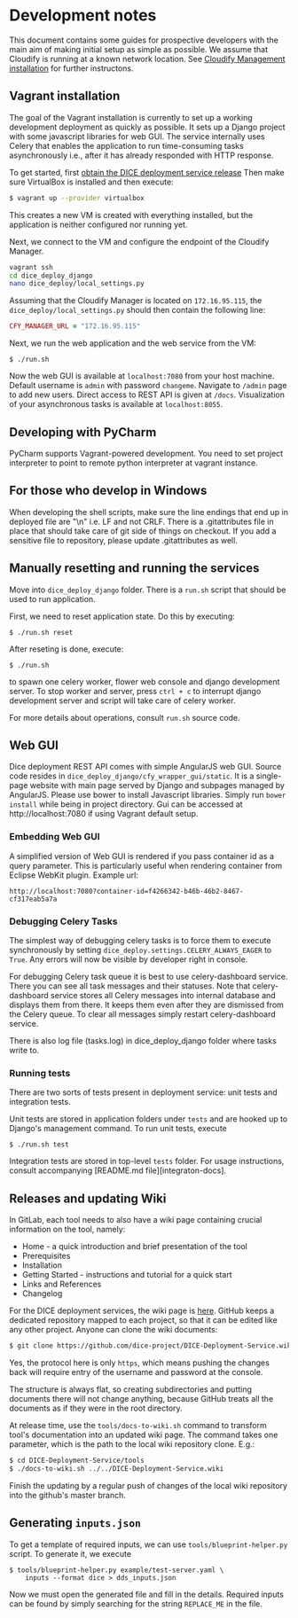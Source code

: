 # Development notes

This document contains some guides for prospective developers with the main
aim of making initial setup as simple as possible. We assume that Cloudify
is running at a known network location. See
[Cloudify Management installation](AdminGuide.md#cloudify-management-installation)
for further instructons.

## Vagrant installation

The goal of the Vagrant installation is currently to set up a working
development deployment as quickly as possible. It sets up
a Django project with some javascript libraries for web GUI.
The service internally uses  Celery that enables the application to run
time-consuming tasks asynchronously i.e., after it has already responded with
HTTP response.

To get started, first
[obtain the DICE deployment service release](AdminGuide.md#getting-the-dice-deployment-service)
Then make sure VirtualBox is installed and then execute:
```bash
$ vagrant up --provider virtualbox
```

This creates a new VM is created with everything installed, but the application
is neither configured nor running yet.

Next, we connect to the VM and configure the endpoint of the Cloudify Manager.

```bash
vagrant ssh
cd dice_deploy_django
nano dice_deploy/local_settings.py
```

Assuming that the Cloudify Manager is located on `172.16.95.115`, the
`dice_deploy/local_settings.py` should then contain the following line:

```ruby
CFY_MANAGER_URL = "172.16.95.115"
```

Next, we run the web application and the web service from the VM:

    $ ./run.sh

Now the web GUI is available at `localhost:7080` from your host machine.
Default username is `admin` with password `changeme`. Navigate to `/admin`
page to add new users. Direct access to REST API is given at `/docs`.
Visualization of your asynchronous tasks is available at `localhost:8055`.


## Developing with PyCharm

PyCharm supports Vagrant-powered development. You need to set project
interpreter to point to remote python interpreter at vagrant instance.


## For those who develop in Windows

When developing the shell scripts, make sure the line endings that end up in
deployed file are "\n" i.e. LF and not CRLF. There is a .gitattributes file in
place that should take care of git side of things on checkout. If you add a
sensitive file to repository, please update .gitattributes as well.


## Manually resetting and running the services

Move into `dice_deploy_django` folder. There is a `run.sh` script that should
be used to run application.

First, we need to reset application state. Do this by executing:

    $ ./run.sh reset

After reseting is done, execute:

    $ ./run.sh

to spawn one celery worker, flower web console and django development server.
To stop worker and server, press `ctrl + c` to interrupt django development
server and script will take care of celery worker.

For more details about operations, consult `run.sh` source code.


## Web GUI

Dice deployment REST API comes with simple AngularJS web GUI. Source code
resides in `dice_deploy_django/cfy_wrapper_gui/static`. It is a single-page
website with main page served by Django and subpages managed by AngularJS.
Please use bower to install Javascript libraries. Simply run `bower install`
while being in project directory. Gui can be accessed at http://localhost:7080
if using Vagrant default setup.


### Embedding Web GUI

A simplified version of Web GUI is rendered if you pass container id as a
query parameter. This is particularly useful when rendering container from
Eclipse WebKit plugin. Example url:

    http://localhost:7080?container-id=f4266342-b46b-46b2-8467-cf317eab5a7a


### Debugging Celery Tasks

The simplest way of debugging celery tasks is to force them to execute
synchronously by setting `dice_deploy.settings.CELERY_ALWAYS_EAGER` to `True`.
Any errors will now be visible by developer right in console.

For debugging Celery task queue it is best to use celery-dashboard service.
There you can see all task messages and their statuses. Note that
celery-dashboard service stores all Celery messages into internal database and
displays them from there. It keeps them even after they are dismissed from the
Celery queue. To clear all messages simply restart celery-dashboard service.

There is also log file (tasks.log) in dice_deploy_django folder where tasks
write to.


### Running tests

There are two sorts of tests present in deployment service: unit tests and
integration tests.

Unit tests are stored in application folders under `tests` and are hooked up
to Django's management command. To run unit tests, execute

    $ ./run.sh test

Integration tests are stored in top-level `tests` folder. For usage
instructions, consult accompanying [README.md file][integraton-docs].

## Releases and updating Wiki

In GitLab, each tool needs to also have a wiki page containing crucial
information on the tool, namely:

* Home - a quick introduction and brief presentation of the tool
* Prerequisites
* Installation
* Getting Started - instructions and tutorial for a quick start
* Links and References
* Changelog

For the DICE deployment services, the wiki page is [here][wiki]. GitHub keeps
a dedicated repository mapped to each project, so that it can be edited like
any other project. Anyone can clone the wiki documents:

```bash
$ git clone https://github.com/dice-project/DICE-Deployment-Service.wiki.git
```

Yes, the protocol here is only `https`, which means pushing the changes back
will require entry of the username and password at the console.

The structure is always flat, so creating subdirectories and putting documents
there will not change anything, because GitHub treats all the documents as if
they were in the root directory.

At release time, use the `tools/docs-to-wiki.sh` command to transform tool's
documentation into an updated wiki page. The command takes one parameter, which
is the path to the local wiki repository clone. E.g.:

[wiki]: https://github.com/dice-project/DICE-Deployment-Service/wiki

```bash
$ cd DICE-Deployment-Service/tools
$ ./docs-to-wiki.sh ../../DICE-Deployment-Service.wiki
```

Finish the updating by a regular push of changes of the local wiki repository
into the github's master branch.

[integration-docs]: ../tests/README.md

## Generating `inputs.json`

To get a template of required inputs, we can use `tools/blueprint-helper.py`
script. To generate it, we execute

    $ tools/blueprint-helper.py example/test-server.yaml \
        inputs --format dice > dds_inputs.json

Now we must open the generated file and fill in the details. Required inputs
can be found by simply searching for the string `REPLACE_ME` in the file.
